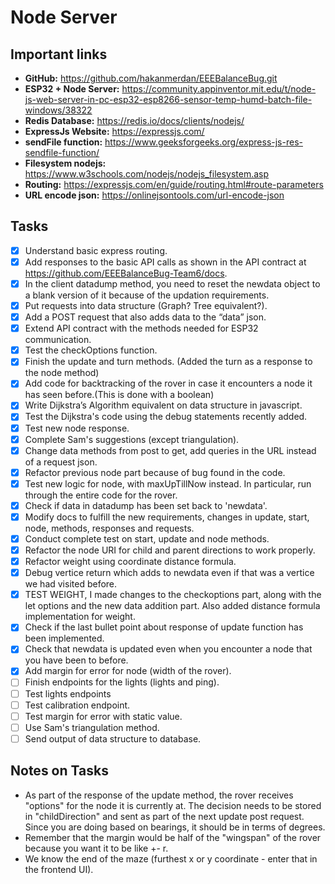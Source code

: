 # Node Server

## Important links

- **GitHub:** https://github.com/hakanmerdan/EEEBalanceBug.git
- **ESP32 + Node Server:** https://community.appinventor.mit.edu/t/node-js-web-server-in-pc-esp32-esp8266-sensor-temp-humd-batch-file-windows/38322
- **Redis Database:** https://redis.io/docs/clients/nodejs/
- **ExpressJs Website:** https://expressjs.com/
- **sendFile function:** https://www.geeksforgeeks.org/express-js-res-sendfile-function/
- **Filesystem nodejs:** https://www.w3schools.com/nodejs/nodejs_filesystem.asp
- **Routing:** https://expressjs.com/en/guide/routing.html#route-parameters
- **URL encode json:** https://onlinejsontools.com/url-encode-json

## Tasks

- [x]  Understand basic express routing.
- [x]  Add responses to the basic API calls as shown in the API contract at https://github.com/EEEBalanceBug-Team6/docs.
- [x]  In the client datadump method, you need to reset the newdata object to a blank version of it because of the updation requirements.
- [x]  Put requests into data structure (Graph? Tree equivalent?).
- [x]  Add a POST request that also adds data to the “data” json.
- [x]  Extend API contract with the methods needed for ESP32 communication.
- [x]  Test the checkOptions function.
- [x]  Finish the update and turn methods. (Added the turn as a response to the node method)
- [x]  Add code for backtracking of the rover in case it encounters a node it has seen before.(This is done with a boolean)
- [x]  Write Dijkstra’s Algorithm equivalent on data structure in javascript.
- [x]  Test the Dijkstra's code using the debug statements recently added.
- [x]  Test new node response.
- [x]  Complete Sam's suggestions (except triangulation).
- [x]  Change data methods from post to get, add queries in the URL instead of a request json.
- [x]  Refactor previous node part because of bug found in the code.
- [x]  Test new logic for node, with maxUpTillNow instead. In particular, run through the entire code for the rover.
- [x]  Check if data in datadump has been set back to 'newdata'.
- [x]  Modify docs to fulfill the new requirements, changes in update, start, node, methods, responses and requests.
- [x]  Conduct complete test on start, update and node methods. 
- [x]  Refactor the node URI for child and parent directions to work properly.
- [x]  Refactor weight using coordinate distance formula.
- [x]  Debug vertice return which adds to newdata even if that was a vertice we had visited before.
- [x]  TEST WEIGHT, I made changes to the checkoptions part, along with the let options and the new data addition part. Also added distance formula implementation for weight.
- [x]  Check if the last bullet point about response of update function has been implemented.
- [x]  Check that newdata is updated even when you encounter a node that you have been to before. 
- [x]  Add margin for error for node (width of the rover).
- [ ]  Finish endpoints for the lights (lights and ping).
- [ ]  Test lights endpoints
- [ ]  Test calibration endpoint.
- [ ]  Test margin for error with static value.
- [ ]  Use Sam's triangulation method.
- [ ]  Send output of data structure to database.

## Notes on Tasks

- As part of the response of the update method, the rover receives "options" for the node it is currently at. The decision needs to be stored in "childDirection" and sent as part of the next update post request. Since you are doing based on bearings, it should be in terms of degrees.
- Remember that the margin would be half of the "wingspan" of the rover because you want it to be like +- r.
- We know the end of the maze (furthest x or y coordinate - enter that in the frontend UI).
